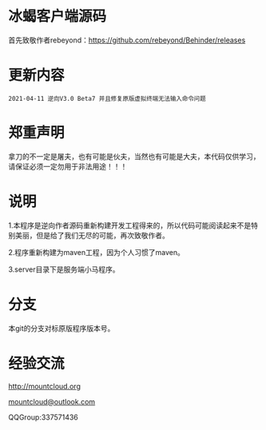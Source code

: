 # 冰蝎客户端源码
首先致敬作者rebeyond：https://github.com/rebeyond/Behinder/releases

# 更新内容
```
2021-04-11 逆向V3.0 Beta7 并且修复原版虚拟终端无法输入命令问题
```

# 郑重声明
拿刀的不一定是屠夫，也有可能是伙夫，当然也有可能是大夫，本代码仅供学习，请保证必须一定勿用于非法用途！！！

# 说明
1.本程序是逆向作者源码重新构建开发工程得来的，所以代码可能阅读起来不是特别美丽，但是给了我们无尽的可能，再次致敬作者。

2.程序重新构建为maven工程，因为个人习惯了maven。

3.server目录下是服务端小马程序。


# 分支
本git的分支对标原版程序版本号。

# 经验交流
http://mountcloud.org

mountcloud@outlook.com

QQGroup:337571436
